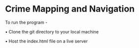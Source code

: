 # Crime Mapping and Navigation
To run the program - 

• Clone the git directory to your local machine

• Host the index.html file on a live server

